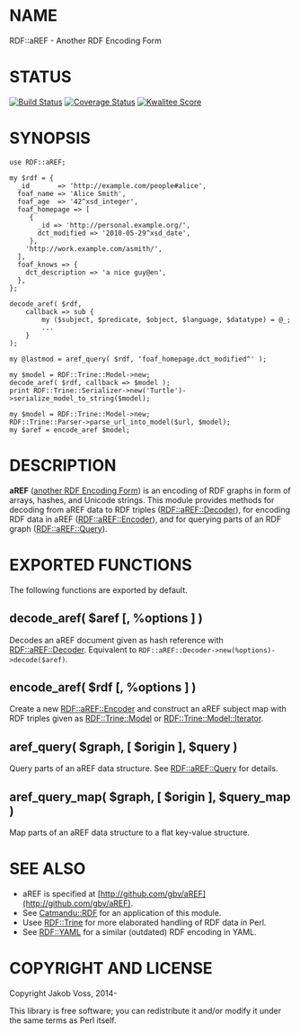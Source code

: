 # NAME

RDF::aREF - Another RDF Encoding Form

# STATUS

[![Build Status](https://travis-ci.org/nichtich/RDF-aREF.png)](https://travis-ci.org/nichtich/RDF-aREF)
[![Coverage Status](https://coveralls.io/repos/nichtich/RDF-aREF/badge.png)](https://coveralls.io/r/nichtich/RDF-aREF)
[![Kwalitee Score](http://cpants.cpanauthors.org/dist/RDF-aREF.png)](http://cpants.cpanauthors.org/dist/RDF-aREF)

# SYNOPSIS

    use RDF::aREF;

    my $rdf = {
      _id       => 'http://example.com/people#alice',
      foaf_name => 'Alice Smith',
      foaf_age  => '42^xsd_integer',
      foaf_homepage => [
         { 
           _id => 'http://personal.example.org/',
           dct_modified => '2010-05-29^xsd_date',
         },
        'http://work.example.com/asmith/',
      ],
      foaf_knows => {
        dct_description => 'a nice guy@en',
      },
    };

    decode_aref( $rdf,
        callback => sub {
            my ($subject, $predicate, $object, $language, $datatype) = @_;
            ...
        }
    );
    
    my @lastmod = aref_query( $rdf, 'foaf_homepage.dct_modified^' );

    my $model = RDF::Trine::Model->new;
    decode_aref( $rdf, callback => $model );
    print RDF::Trine::Serializer->new('Turtle')->serialize_model_to_string($model);

    my $model = RDF::Trine::Model->new;
    RDF::Trine::Parser->parse_url_into_model($url, $model);
    my $aref = encode_aref $model;

# DESCRIPTION

**aREF** ([another RDF Encoding Form](http://gbv.github.io/aREF/)) is an
encoding of RDF graphs in form of arrays, hashes, and Unicode strings. This
module provides methods for decoding from aREF data to RDF triples
([RDF::aREF::Decoder](https://metacpan.org/pod/RDF::aREF::Decoder)), for encoding RDF data in aREF ([RDF::aREF::Encoder](https://metacpan.org/pod/RDF::aREF::Encoder)),
and for querying parts of an RDF graph ([RDF::aREF::Query](https://metacpan.org/pod/RDF::aREF::Query)).

# EXPORTED FUNCTIONS

The following functions are exported by default.

## decode\_aref( $aref \[, %options \] )

Decodes an aREF document given as hash reference with [RDF::aREF::Decoder](https://metacpan.org/pod/RDF::aREF::Decoder).
Equivalent to `RDF::aREF::Decoder->new(%options)->decode($aref)`.

## encode\_aref( $rdf \[, %options \] )

Create a new [RDF::aREF::Encoder](https://metacpan.org/pod/RDF::aREF::Encoder) and construct an aREF subject map with
RDF triples given as [RDF::Trine::Model](https://metacpan.org/pod/RDF::Trine::Model) or [RDF::Trine::Model::Iterator](https://metacpan.org/pod/RDF::Trine::Model::Iterator).

## aref\_query( $graph, \[ $origin \], $query )

Query parts of an aREF data structure. See [RDF::aREF::Query](https://metacpan.org/pod/RDF::aREF::Query) for details.

## aref\_query\_map( $graph, \[ $origin \], $query\_map )

Map parts of an aREF data structure to a flat key-value structure.

# SEE ALSO

- aREF is specified at [http://github.com/gbv/aREF](http://github.com/gbv/aREF).
- See [Catmandu::RDF](https://metacpan.org/pod/Catmandu::RDF) for an application of this module.
- Usee [RDF::Trine](https://metacpan.org/pod/RDF::Trine) for more elaborated handling of RDF data in Perl.
- See [RDF::YAML](https://metacpan.org/pod/RDF::YAML) for a similar (outdated) RDF encoding in YAML.

# COPYRIGHT AND LICENSE

Copyright Jakob Voss, 2014-

This library is free software; you can redistribute it and/or modify it under
the same terms as Perl itself.
